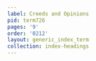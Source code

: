 ```yaml
---
label: Creeds and Opinions
pid: term726
pages: '9'
order: '0212'
layout: generic_index_term
collection: index-headings
---
```

